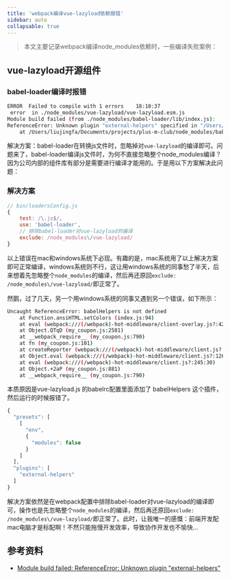 ```yaml
---
title: 'webpack编译vue-lazyload依赖报错'
sidebar: auto
collapsable: true
---
```


> 本文主要记录webpack编译node_modules依赖时，一些编译失败案例：

## vue-lazyload开源组件

### babel-loader编译时报错
```sh
ERROR  Failed to compile with 1 errors    18:10:37
 error  in ./node_modules/vue-lazyload/vue-lazyload.esm.js
Module build failed (from ./node_modules/babel-loader/lib/index.js):
ReferenceError: Unknown plugin "external-helpers" specified in "/Users/liujingfa/Documents/projects/plus-m-club/node_modules/vue-lazyload/.babelrc" at 0, attempted to resolve relative to "/Users/liujingfa/Documents/projects/plus-m-club/node_modules/vue-lazyload"
    at /Users/liujingfa/Documents/projects/plus-m-club/node_modules/babel-core/lib/transformation/file/options/option-manager.js:180:17
```
解决方案：babel-loader在转换js文件时，忽略掉对`vue-lazyload`的编译即可。问题来了，babel-loader编译js文件时，为何不直接忽略整个node_modules编译？因为公司内部的组件库有部分是需要进行编译才能用的。于是用以下方案解决此问题：

### 解决方案

```js
// bin/loadersConfig.js
{
    test: /\.js$/,
    use: 'babel-loader',
    // 排除babel-loader对vue-lazyload的编译
    exclude: /node_modules\/vue-lazyload/
}
```

以上错误在mac和windows系统下必现。有趣的是，mac系统用了以上解决方案即可正常编译，windows系统则不行，这让用windows系统的同事愁了半天，后来想着先忽略整个`node_modules`的编译，然后再还原回`exclude: /node_modules\/vue-lazyload/`即正常了。

然鹅，过了几天，另一个用windows系统的同事又遇到另一个错误，如下所示：

```sh
Uncaught ReferenceError: babelHelpers is not defined
    at Function.ansiHTML.setColors (index.js:94)
    at eval (webpack:///(/webpack)-hot-middleware/client-overlay.js?:42:10)
    at Object.QTqD (my_coupon.js:2581)
    at __webpack_require__ (my_coupon.js:790)
    at fn (my_coupon.js:101)
    at createReporter (webpack:///(/webpack)-hot-middleware/client.js?:136:15)
    at Object.eval (webpack:///(/webpack)-hot-middleware/client.js?:126:28)
    at eval (webpack:///(/webpack)-hot-middleware/client.js?:245:30)
    at Object.+2aP (my_coupon.js:881)
    at __webpack_require__ (my_coupon.js:790)
```

本质原因是vue-lazyload.js 的babelrc配置里面添加了 babelHelpers 这个插件，然后运行的时候报错了。

```js
{
  "presets": [
    [
      "env",
      {
        "modules": false
      }
    ]
  ],
  "plugins": [
    "external-helpers"
  ]
}
```

解决方案依然是在webpack配置中排除babel-loader对vue-lazyload的编译即可，操作也是先忽略整个`node_modules`的编译，然后再还原回`exclude: /node_modules\/vue-lazyload/`即正常了。此时，让我唯一的感慨：前端开发配mac电脑才是标配啊！不然只能拖慢开发效率，导致协作开发也不愉快…


## 参考资料

+ [Module build failed: ReferenceError: Unknown plugin "external-helpers"](https://github.com/hilongjw/vue-lazyload/issues/233)
